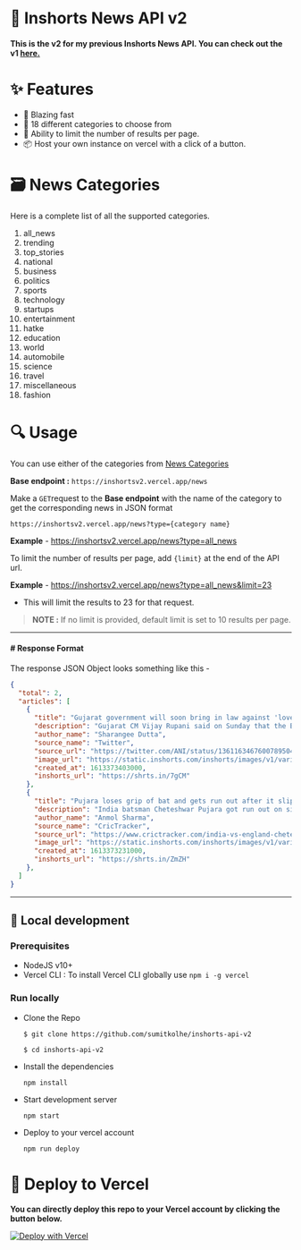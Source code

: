 # 📰 Inshorts News API v2

#### This is the v2 for my previous Inshorts News API. You can check out the v1 [here.](https://github.com/sumitkolhe/inshorts-api)

# :sparkles: Features

- :rocket: Blazing fast
- :page_facing_up: 18 different categories to choose from
- :construction: Ability to limit the number of results per page.
- :package: Host your own instance on vercel with a click of a button.

# :card_file_box: News Categories

Here is a complete list of all the supported categories.

1. all_news
2. trending
3. top_stories
4. national
5. business
6. politics
7. sports
8. technology
9. startups
10. entertainment
11. hatke
12. education
13. world
14. automobile
15. science
16. travel
17. miscellaneous
18. fashion

# :mag: Usage

You can use either of the categories from [News Categories](##card_file_box-news-categories)

**Base endpoint :** `https://inshortsv2.vercel.app/news`

Make a `GET`request to the **Base endpoint** with the name of the category to get the corresponding news in JSON format

```
https://inshortsv2.vercel.app/news?type={category name}
```

**Example** - https://inshortsv2.vercel.app/news?type=all_news

To limit the number of results per page, add `{limit}` at the end of the API url.

**Example** - https://inshortsv2.vercel.app/news?type=all_news&limit=23 
- This will limit the results to 23 for that request.

> **NOTE :** If no limit is provided, default limit is set to 10 results per page.

---

#### # Response Format

The response JSON Object looks something like this -

```JSON
{
  "total": 2,
  "articles": [
    {
      "title": "Gujarat government will soon bring in law against 'love jihad': CM",
      "description": "Gujarat CM Vijay Rupani said on Sunday that the BJP-led state government will soon introduce law against 'love jihad'. \"The manner in which girls are being lured, won't go on for long,\" he added at a poll rally in Vadodara. BJP-led governments in UP and Madhya Pradesh have already brought in similar laws against conversion through fraudulent means or marriage.",
      "author_name": "Sharangee Dutta",
      "source_name": "Twitter",
      "source_url": "https://twitter.com/ANI/status/1361163467600789504?utm_campaign=fullarticle&utm_medium=referral&utm_source=inshorts",
      "image_url": "https://static.inshorts.com/inshorts/images/v1/variants/jpg/m/2021/02_feb/15_mon/img_1613372177248_930.jpg?",
      "created_at": 1613373403000,
      "inshorts_url": "https://shrts.in/7gCM"
    },
    {
      "title": "Pujara loses grip of bat and gets run out after it slips out of his hand",
      "description": "India batsman Cheteshwar Pujara got run out on sixth delivery of the third day of the second Test against England. The 33-year-old flicked a delivery to the short leg fielder, who threw the ball back to the keeper. Pujara failed to reach the crease in time as he lost the grip of his bat, which slipped out of his hand.",
      "author_name": "Anmol Sharma",
      "source_name": "CricTracker",
      "source_url": "https://www.crictracker.com/india-vs-england-cheteshwar-pujara-drops-his-bat-gets-run-out-in-bizarre-fashion/?amp=&utm_campaign=fullarticle&utm_medium=referral&utm_source=inshorts",
      "image_url": "https://static.inshorts.com/inshorts/images/v1/variants/jpg/m/2021/02_feb/15_mon/img_1613371011546_262.jpg?",
      "created_at": 1613373231000,
      "inshorts_url": "https://shrts.in/ZmZH"
    },
  ]
}
```

---

## :construction_worker: Local development

### Prerequisites

- NodeJS v10+
- Vercel CLI : To install Vercel CLI globally use `npm i -g vercel`

### Run locally

- Clone the Repo

  ```
  $ git clone https://github.com/sumitkolhe/inshorts-api-v2

  $ cd inshorts-api-v2
  ```

- Install the dependencies

  ```
  npm install
  ```

- Start development server

  ```
  npm start
  ```

- Deploy to your vercel account

  ```
  npm run deploy
  ```

# :rocket: Deploy to Vercel

**You can directly deploy this repo to your Vercel account by clicking the button below.**
<br>

[![Deploy with Vercel](https://vercel.com/button)](https://vercel.com/import/project?template=https://github.com/sumitkolhe/inshorts-api-v2)
